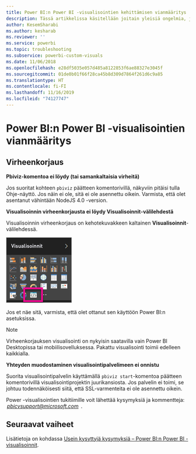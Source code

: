 ```yaml
---
title: Power BI:n Power BI -visualisointien kehittämisen vianmääritys
description: Tässä artikkelissa käsitellään joitain yleisiä ongelmia, joita saattaa ilmetä mukautetun Power BI -visualisoinnin kehittämisen tai luomisen aikana.
author: KesemSharabi
ms.author: kesharab
ms.reviewer: ''
ms.service: powerbi
ms.topic: troubleshooting
ms.subservice: powerbi-custom-visuals
ms.date: 11/06/2018
ms.openlocfilehash: e28df5035e057d485a8122853f6ae88327e3045f
ms.sourcegitcommit: 01de0b01f66f28ca45b8d309d7864f261d6c9a85
ms.translationtype: HT
ms.contentlocale: fi-FI
ms.lasthandoff: 11/16/2019
ms.locfileid: "74127747"
---
```

# <a name="troubleshoot-power-bi-power-bi-visuals"></a>Power BI:n Power BI -visualisointien vianmääritys

## <a name="debug"></a>Virheenkorjaus

**Pbiviz-komentoa ei löydy (tai samankaltaisia virheitä)**

Jos suoritat kohteen `pbiviz` päätteen komentorivillä, näkyviin pitäisi tulla Ohje-näyttö. Jos näin ei ole, sitä ei ole asennettu oikein. Varmista, että olet asentanut vähintään NodeJS 4.0 -version.

**Visualisoinnin virheenkorjausta ei löydy Visualisoinnit-välilehdestä**

Visualisoinnin virheenkorjaus on kehotekuvakkeen kaltainen **Visualisoinnit**-välilehdessä.

![Visualisoinnin valinta](media/power-bi-custom-visuals-troubleshoot/powerbi-developer-visual-selection.png)

Jos et näe sitä, varmista, että olet ottanut sen käyttöön Power BI:n asetuksissa.

> [!NOTE]
> Virheenkorjauksen visualisointi on nykyisin saatavilla vain Power BI Desktopissa tai mobiilisovelluksessa. Pakattu visualisointi toimii edelleen kaikkialla.

**Yhteyden muodostaminen visualisointipalvelimeen ei onnistu**

Suorita visualisointipalvelin käyttämällä `pbiviz start`-komentoa päätteen komentorivillä visualisointiprojektin juurikansiosta. Jos palvelin ei toimi, se johtuu todennäköisesti siitä, että SSL-varmenteita ei ole asennettu oikein.

Power -visualisointien tukitiimille voit lähettää kysymyksiä ja kommentteja:  *pbicvsupport@microsoft.com*  .

## <a name="next-steps"></a>Seuraavat vaiheet

Lisätietoja on kohdassa [Usein kysyttyjä kysymyksiä – Power BI:n Power BI -visualisoinnit](power-bi-custom-visuals-faq.md#organizational-visuals).